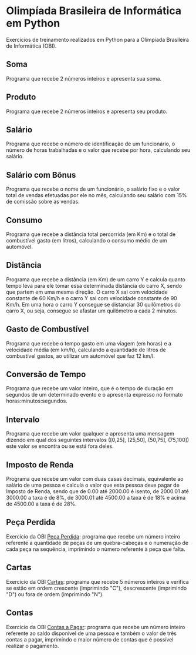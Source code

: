 # Olimpíada Brasileira de Informática em Python
Exercícios de treinamento realizados em Python para a Olímpiada Brasileira de Informática (OBI).

## Soma 
Programa que recebe 2 números inteiros e apresenta sua soma.

## Produto
Programa que recebe 2 números inteiros e apresenta seu produto.

## Salário
Programa que recebe o número de identificação de um funcionário, o número de horas trabalhadas e o valor que recebe por hora, calculando seu salário.

## Salário com Bônus
Programa que recebe o nome de um funcionário, o salário fixo e o valor total de vendas efetuadas por ele no mês, calculando seu salário com 15% de comissão sobre as vendas.

## Consumo
Programa que recebe a distância total percorrida (em Km) e o total de combustível gasto (em litros), calculando o consumo médio de um automóvel.

## Distância 
Programa que recebe a distância (em Km) de um carro Y e calcula quanto tempo leva para ele tomar essa determinada distância do carro X, sendo que partem em uma mesma direção. O carro X sai com velocidade constante de 60 Km/h e o carro Y sai com velocidade constante de 90 Km/h. Em uma hora o carro Y consegue se distanciar 30 quilômetros do carro X, ou seja, consegue se afastar um quilômetro a cada 2 minutos.

## Gasto de Combustível
Programa que recebe o tempo gasto em uma viagem (em horas) e a velocidade média (em km/h), calculando a quantidade de litros de combustível gastos, ao utilizar um automóvel que faz 12 km/l.

## Conversão de Tempo
Programa que recebe um valor inteiro, que é o tempo de duração em segundos de um determinado evento e o apresenta expresso no formato horas:minutos:segundos.

## Intervalo
Programa que recebe um valor qualquer e apresenta uma mensagem dizendo em qual dos seguintes intervalos ([0,25], (25,50], (50,75], (75,100]) este valor se encontra ou se está fora deles.

## Imposto de Renda 
Programa que recebe um valor com duas casas decimais, equivalente ao salário de uma pessoa e calcula o valor que esta pessoa deve pagar de Imposto de Renda, sendo que de 0.00 até 2000.00 é isento, de 2000.01 até 3000.00 a taxa é de 8%, de 3000.01 até 4500.00 a taxa é de 18% e acima de 4500.00 a taxa é de 28%. 

## Peça Perdida
Exercício da OBI [Peça Perdida](https://olimpiada.ic.unicamp.br/pratique/p1/2007/f1/perdida/): programa que recebe um número inteiro referente a quantidade de peças de um quebra-cabeças e o numeração de cada peça na sequência, imprimindo o número referente à peça que falta.

## Cartas
Exercício da OBI [Cartas](https://olimpiada.ic.unicamp.br/pratique/ps/2014/f1/cartas/): programa que recebe 5 números inteiros e verifica se estão em ordem crescente (imprimindo "C"), descrescente (imprimindo "D") ou fora de ordem (imprimindo "N").

## Contas
Exercício da OBI [Contas a Pagar](https://olimpiada.ic.unicamp.br/resultados/fase1/programacao/cadernos/): programa que recebe um número inteiro referente ao saldo disponível de uma pessoa e também o valor de três contas a pagar, imprimindo o maior número de contas que é possível realizar o pagamento.
